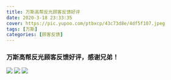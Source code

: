 ```yaml
---
title: 万斯高帮反光顾客反馈好评
date: 2020-3-18 23:33:35
cover: https://pic.yupoo.com/ptbxcp/43c73d8e/4df5f107.jpeg
tags: [万斯]
categories: [顾客反馈]
---
```


###  万斯高帮反光顾客反馈好评，感谢兄弟！
![](https://pic.yupoo.com/ptbxcp/43e9cccc/a6c47cde.jpeg)
![](https://pic.yupoo.com/ptbxcp/316931ee/29daedd4.jpeg)
![](https://pic.yupoo.com/ptbxcp/43c73d8e/4df5f107.jpeg)

